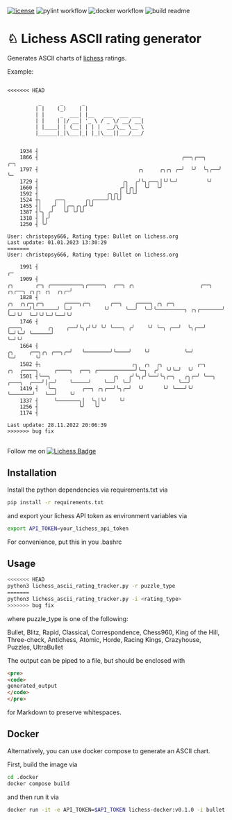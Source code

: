 <!-- [![Coverage Status](https://coveralls.io/repos/github/kroitor/asciichart/badge.svg?branch=master)](https://coveralls.io/github/kroitor/asciichart?branch=master) -->
[![license](https://img.shields.io/github/license/kroitor/asciichart.svg)](https://github.com/kroitor/asciichart/blob/master/LICENSE.txt)
![pylint workflow](https://github.com/cschindlbeck/lichess-ascii-rating-tracker/actions/workflows/pylint.yml/badge.svg)
![docker workflow](https://github.com/cschindlbeck/lichess-ascii-rating-tracker/actions/workflows/docker-image.yml/badge.svg)
![build readme](https://github.com/cschindlbeck/lichess-ascii-rating-tracker/actions/workflows/build-readme.yml/badge.svg)

# &#9816; Lichess ASCII rating generator

Generates ASCII charts of [lichess](https://lichess.org/) ratings.

Example:

<pre>
<code>
<<<<<<< HEAD

          _      _      _
         | |    (_)    | |
         | |     _  ___| |__   ___  ___ ___
         | |    | |/ __| '_ \ / _ \/ __/ __|
         | |____| | (__| | | |  __/\__ \__ \
         |______|_|\___|_| |_|\___||___/___/
        

    1934 ┤
    1866 ┤                                              ╭──╮╭──╮    ╭─╮
    1797 ┤                                ╭╮     ╭╮╭╮ ╭─╯  ╰╯  ╰╮╭──╯ ╰─
    1729 ┤                           ╭╮  ╭╯╰╮╭──╮│╰╯╰─╯         ╰╯
    1660 ┤                          ╭╯│╭╮│  ╰╯  ╰╯
    1592 ┤                      ╭╮╭╮│ ╰╯╰╯
    1524 ┼╮    ╭──╮      ╭╮╭────╯╰╯╰╯
    1455 ┤│   ╭╯  │╭─╮╭╮╭╯╰╯
    1387 ┤╰╮ ╭╯   ╰╯ ╰╯╰╯
    1318 ┤ │╭╯
    1250 ┤ ╰╯

User: christopsy666, Rating type: Bullet on lichess.org
Last update: 01.01.2023 13:30:29
=======
User: christopsy666, Rating type: Bullet on lichess.org

    1991 ┤                                                                                                                                                                                                                                                                                                                        ╭─
    1909 ┤                                                                                                                                                                                                                                 ╭╮       ╭─╮ ╭──────────╮╭─────╮  ╭──╮ ╭╮                     ╭──╮ ╭╮╭──╮ ╭╮╭╮ ╭╮  ╭╮╭─╯
    1828 ┤                                                                                                                                                              ╭╮  ╭╮╭─╮╭─╮      ╭────╮╭─╮      ╭──╮    ╭────╮ ╭╮ ╭─╮      ╭──────╯╰───────╯ ╰─╯          ╰╯     ╰──╯  ╰─╯╰─────────╮ ╭╮╭───────╯  ╰─╯╰╯  ╰─╯╰╯╰─╯╰──╯╰╯
    1746 ┤                                                                                                                                        ╭───╮        ╭╮    ╭──╯╰╮╭╯╰╯ ╰╯ ╰───╮ ╭╯    ╰╯ ╰─╮ ╭──╯  ╰╮╭──╯    ╰─╯╰─╯ ╰──────╯                                                        ╰─╯╰╯
    1664 ┤                                                                                                                    ╭╮     ╭──╮╭╮ ╭──╮╭─╯   ╰────────╯╰────╯    ╰╯           ╰─╯          ╰─╯      ╰╯
    1582 ┼╮                             ╭╮  ╭╮  ╭╮           ╭─╮                     ╭╮  ╭────╮     ╭────╮  ╭──╮ ╭────────────╯╰─╮  ╭╯  ╰╯╰─╯  ╰╯
    1501 ┤╰──╮                    ╭╮   ╭╯╰╮╭╯╰──╯╰╮╭─╮   ╭╮╭─╯ ╰──╮       ╭───╮  ╭───╯│╭─╯    ╰─────╯    ╰──╯  ╰─╯               ╰──╯
    1419 ┤   ╰─╮        ╭──╮ ╭╮╭──╯╰╮╭─╯  ╰╯      ╰╯ ╰───╯╰╯      ╰───────╯   ╰──╯    ╰╯
    1337 ┤     ╰───────╮│  ╰╮│╰╯    ╰╯
    1256 ┤             ╰╯   ╰╯
    1174 ┤

Last update: 28.11.2022 20:06:39
>>>>>>> bug fix
</code>
</pre>

Follow me on [![Lichess Badge](https://img.shields.io/static/v1?style=flat&message=Lichess&color=000000&logo=Lichess&logoColor=FFFFFF&label=)](https://lichess.org/@/christopsy666)

## Installation

Install the python dependencies via requirements.txt via

```bash
pip install -r requirements.txt
```

and export your lichess API token as environment variables via

```bash
export API_TOKEN=your_lichess_api_token
```

For convenience, put this in you .bashrc

## Usage

```bash
<<<<<<< HEAD
python3 lichess_ascii_rating_tracker.py -r puzzle_type
=======
python3 lichess_ascii_rating_tracker.py -i <rating_type>
>>>>>>> bug fix
```

where puzzle_type is one of the following:

Bullet, Blitz, Rapid, Classical, Correspondence, Chess960, King of the Hill, Three-check, Antichess, Atomic, Horde, Racing Kings, Crazyhouse, Puzzles, UltraBullet

The output can be piped to a file, but should be enclosed with

```html
<pre>
<code>
generated_output
</code>
</pre>
```

for Markdown to preserve whitespaces.

## Docker

Alternatively, you can use docker compose to generate an ASCII chart.

First, build the image via

```bash
cd .docker
docker compose build
```

and then run it via

```bash
docker run -it -e API_TOKEN=$API_TOKEN lichess-docker:v0.1.0 -i bullet
```

